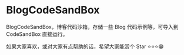 # BlogCodeSandBox
BlogCodeSandBox，博客代码沙箱，存储一些 Blog 代码示例等，可导入到 CodeSandBox 直接运行。

如果大家喜欢，或对大家有点帮助的话，希望大家能赏个 Star ⭐⭐⭐😁

